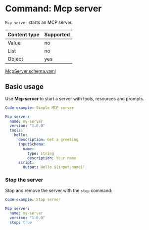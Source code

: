 # Command: Mcp server

`Mcp server` starts an MCP server.

| Content type | Supported |
|--------------|-----------|
| Value        | no        |
| List         | no        |
| Object       | yes       |

[McpServer.schema.yaml](schema/McpServer.schema.yaml)

## Basic usage

Use **Mcp server** to start a server with tools, resources and prompts.

```yaml instacli
Code example: Simple MCP server

Mcp server:
  name: my-server
  version: "1.0.0"
  tools:
    hello:
      description: Get a greeting
      inputSchema:
        name:
          type: string
          description: Your name
      script:
        Output: Hello ${input.name}!
```

### Stop the server

Stop and remove the server with the `stop` command:

```yaml instacli
Code example: Stop server

Mcp server:
  name: my-server
  version: "1.0.0"
  stop: true
```
